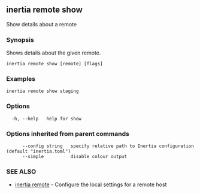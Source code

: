 ## inertia remote show

Show details about a remote

### Synopsis

Shows details about the given remote.

```
inertia remote show [remote] [flags]
```

### Examples

```
inertia remote show staging
```

### Options

```
  -h, --help   help for show
```

### Options inherited from parent commands

```
      --config string   specify relative path to Inertia configuration (default "inertia.toml")
      --simple          disable colour output
```

### SEE ALSO

* [inertia remote](inertia_remote.md)	 - Configure the local settings for a remote host

